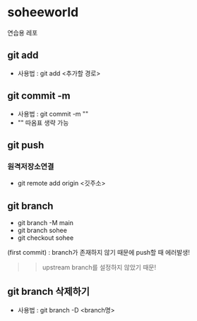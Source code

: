 # soheeworld
연습용 레포

## git add
- 사용법 : git add <추가할 경로>

## git commit -m 
- 사용법 : git commit -m "<message>"
- "" 따옴표 생략 가능

## git push

### 원격저장소연결
- git remote add origin <깃주소>

## git branch
- git branch -M main
- git branch sohee
- git checkout sohee

(first commit) : branch가 존재하지 않기 때문에 push할 때 에러발생! 
>> upstream branch를 설정하지 않았기 때문!

## git branch 삭제하기
- 사용법 :  git branch -D <branch명>